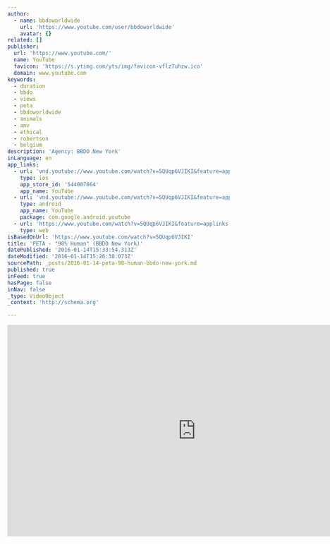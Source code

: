 ```yaml
---
author:
  - name: bbdoworldwide
    url: 'https://www.youtube.com/user/bbdoworldwide'
    avatar: {}
related: []
publisher:
  url: 'https://www.youtube.com/'
  name: YouTube
  favicon: 'https://s.ytimg.com/yts/img/favicon-vflz7uhzw.ico'
  domain: www.youtube.com
keywords:
  - duration
  - bbdo
  - views
  - peta
  - bbdoworldwide
  - animals
  - amv
  - ethical
  - robertson
  - belgium
description: 'Agency: BBDO New York'
inLanguage: en
app_links:
  - url: 'vnd.youtube://www.youtube.com/watch?v=5QUqp6VJIKI&feature=applinks'
    type: ios
    app_store_id: '544007664'
    app_name: YouTube
  - url: 'vnd.youtube://www.youtube.com/watch?v=5QUqp6VJIKI&feature=applinks'
    type: android
    app_name: YouTube
    package: com.google.android.youtube
  - url: 'https://www.youtube.com/watch?v=5QUqp6VJIKI&feature=applinks'
    type: web
isBasedOnUrl: 'https://www.youtube.com/watch?v=5QUqp6VJIKI'
title: 'PETA - "98% Human" (BBDO New York)'
datePublished: '2016-01-14T15:33:54.313Z'
dateModified: '2016-01-14T15:26:38.073Z'
sourcePath: _posts/2016-01-14-peta-98-human-bbdo-new-york.md
published: true
inFeed: true
hasPage: false
inNav: false
_type: VideoObject
_context: 'http://schema.org'

---
```

<iframe src="https://cdn.embedly.com/widgets/media.html?src=https%3A%2F%2Fwww.youtube.com%2Fembed%2F5QUqp6VJIKI%3Ffeature%3Doembed&amp;url=https%3A%2F%2Fwww.youtube.com%2Fwatch%3Fv%3D5QUqp6VJIKI&amp;image=https%3A%2F%2Fi.ytimg.com%2Fvi%2F5QUqp6VJIKI%2Fhqdefault.jpg&amp;key=b7d04c9b404c499eba89ee7072e1c4f7&amp;type=text%2Fhtml&amp;schema=youtube" width="854" height="480" scrolling="no" frameborder="0" allowfullscreen="allowfullscreen" style=""></iframe>